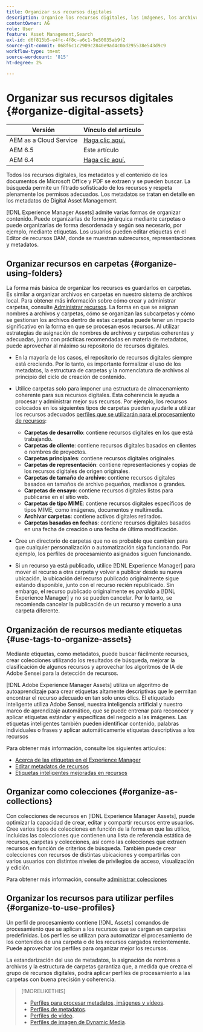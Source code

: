 ```yaml
---
title: Organizar sus recursos digitales
description: Organice los recursos digitales, las imágenes, los archivos, las carpetas, etc. mediante el Experience Manager.
contentOwner: AG
role: User
feature: Asset Management,Search
exl-id: d6f815b5-e4fc-4f8c-a6c1-9e50035ab9f2
source-git-commit: 068f6c1c2909c2840e9ad4c0ad295538e543d9c9
workflow-type: tm+mt
source-wordcount: '815'
ht-degree: 2%

---
```


# Organizar sus recursos digitales {#organize-digital-assets}

| Versión | Vínculo del artículo |
| -------- | ---------------------------- |
| AEM as a Cloud Service | [Haga clic aquí.](https://experienceleague.adobe.com/docs/experience-manager-cloud-service/content/assets/manage/organize-assets.html?lang=en) |
| AEM 6.5 | Este artículo |
| AEM 6.4 | [Haga clic aquí.](https://experienceleague.adobe.com/docs/experience-manager-64/assets/managing/organize-assets.html?lang=en) |

Todos los recursos digitales, los metadatos y el contenido de los documentos de Microsoft Office y PDF se extraen y se pueden buscar. La búsqueda permite un filtrado sofisticado de los recursos y respeta plenamente los permisos adecuados. Los metadatos se tratan en detalle en los metadatos de Digital Asset Management.

[!DNL Experience Manager Assets] admite varias formas de organizar contenido. Puede organizarlas de forma jerárquica mediante carpetas o puede organizarlas de forma desordenada y según sea necesario, por ejemplo, mediante etiquetas. Los usuarios pueden editar etiquetas en el Editor de recursos DAM, donde se muestran subrecursos, representaciones y metadatos.

## Organizar recursos en carpetas {#organize-using-folders}

La forma más básica de organizar los recursos es guardarlos en carpetas. Es similar a organizar archivos en carpetas en nuestro sistema de archivos local. Para obtener más información sobre cómo crear y administrar carpetas, consulte [Administrar recursos](manage-assets.md). La forma en que se asignan nombres a archivos y carpetas, cómo se organizan las subcarpetas y cómo se gestionan los archivos dentro de estas carpetas puede tener un impacto significativo en la forma en que se procesan esos recursos. Al utilizar estrategias de asignación de nombres de archivos y carpetas coherentes y adecuadas, junto con prácticas recomendadas en materia de metadatos, puede aprovechar al máximo su repositorio de recursos digitales.

* En la mayoría de los casos, el repositorio de recursos digitales siempre está creciendo. Por lo tanto, es importante formalizar el uso de los metadatos, la estructura de carpetas y la nomenclatura de archivos al principio del ciclo de creación de contenido.
* Utilice carpetas solo para imponer una estructura de almacenamiento coherente para sus recursos digitales. Esta coherencia le ayuda a procesar y administrar mejor sus recursos. Por ejemplo, los recursos colocados en los siguientes tipos de carpetas pueden ayudarle a utilizar los recursos adecuados [perfiles que se utilizarán para el procesamiento de recursos](processing-profiles.md):

   * **Carpetas de desarrollo**: contiene recursos digitales en los que está trabajando.
   * **Carpetas de cliente**: contiene recursos digitales basados en clientes o nombres de proyectos.
   * **Carpetas principales**: contiene recursos digitales originales.
   * **Carpetas de representación**: contiene representaciones y copias de los recursos digitales de origen originales.
   * **Carpetas de tamaño de archivo**: contiene recursos digitales basados en tamaños de archivo pequeños, medianos o grandes.
   * **Carpetas de ensayo**: contiene recursos digitales listos para publicarse en el sitio web.
   * **Carpetas de tipo MIME**: contiene recursos digitales específicos de tipos MIME, como imágenes, documentos y multimedia.
   * **Archivar carpetas**: contiene activos digitales retirados.
   * **Carpetas basadas en fechas**: contiene recursos digitales basados en una fecha de creación o una fecha de última modificación.

* Cree un directorio de carpetas que no es probable que cambien para que cualquier personalización o automatización siga funcionando. Por ejemplo, los perfiles de procesamiento asignados siguen funcionando.
* Si un recurso ya está publicado, utilice [!DNL Experience Manager] para mover el recurso a otra carpeta y volver a publicar desde su nueva ubicación, la ubicación del recurso publicado originalmente sigue estando disponible, junto con el recurso recién republicado. Sin embargo, el recurso publicado originalmente es *perdido* a [!DNL Experience Manager] y no se pueden cancelar. Por lo tanto, se recomienda cancelar la publicación de un recurso y moverlo a una carpeta diferente.

## Organización de recursos mediante etiquetas {#use-tags-to-organize-assets}

Mediante etiquetas, como metadatos, puede buscar fácilmente recursos, crear colecciones utilizando los resultados de búsqueda, mejorar la clasificación de algunos recursos y aprovechar los algoritmos de IA de Adobe Sensei para la detección de recursos.

[!DNL Adobe Experience Manager Assets] utiliza un algoritmo de autoaprendizaje para crear etiquetas altamente descriptivas que le permitan encontrar el recurso adecuado en tan solo unos clics. El etiquetado inteligente utiliza Adobe Sensei, nuestra inteligencia artificial y nuestro marco de aprendizaje automático, que se puede entrenar para reconocer y aplicar etiquetas estándar y específicas del negocio a las imágenes. Las etiquetas inteligentes también pueden identificar contenido, palabras individuales o frases y aplicar automáticamente etiquetas descriptivas a los recursos

Para obtener más información, consulte los siguientes artículos:

* [Acerca de las etiquetas en el Experience Manager](/help/sites-authoring/tags.md)
* [Editar metadatos de recursos](metadata.md)
* [Etiquetas inteligentes mejoradas en recursos](enhanced-smart-tags.md)

## Organizar como colecciones {#organize-as-collections}

Con colecciones de recursos en [!DNL Experience Manager Assets], puede optimizar la capacidad de crear, editar y compartir recursos entre usuarios. Cree varios tipos de colecciones en función de la forma en que las utilice, incluidas las colecciones que contienen una lista de referencia estática de recursos, carpetas y colecciones, así como las colecciones que extraen recursos en función de criterios de búsqueda.  También puede crear colecciones con recursos de distintas ubicaciones y compartirlas con varios usuarios con distintos niveles de privilegios de acceso, visualización y edición.

Para obtener más información, consulte [administrar colecciones](manage-collections.md)

<!-- TBD items: add screenshots where applicable
Any hints/recommendations of when to use what method of organizing? Some examples of how organizing helps towards a better taxonomy and improved content velocity.
Add back links to blog posts by marketing?
-->

## Organizar los recursos para utilizar perfiles {#organize-to-use-profiles}

Un perfil de procesamiento contiene [!DNL Assets] comandos de procesamiento que se aplican a los recursos que se cargan en carpetas predefinidas. Los perfiles se utilizan para automatizar el procesamiento de los contenidos de una carpeta o de los recursos cargados recientemente. Puede aprovechar los perfiles para organizar mejor los recursos.

La estandarización del uso de metadatos, la asignación de nombres a archivos y la estructura de carpetas garantiza que, a medida que crezca el grupo de recursos digitales, podrá aplicar perfiles de procesamiento a las carpetas con buena precisión y coherencia.

>[!MORELIKETHIS]
>
>* [Perfiles para procesar metadatos, imágenes y vídeos](processing-profiles.md).
>* [Perfiles de metadatos](/help/assets/metadata-config.md#metadata-profiles).
>* [Perfiles de vídeo](video-profiles.md).
>* [Perfiles de imagen de Dynamic Media](image-profiles.md).

